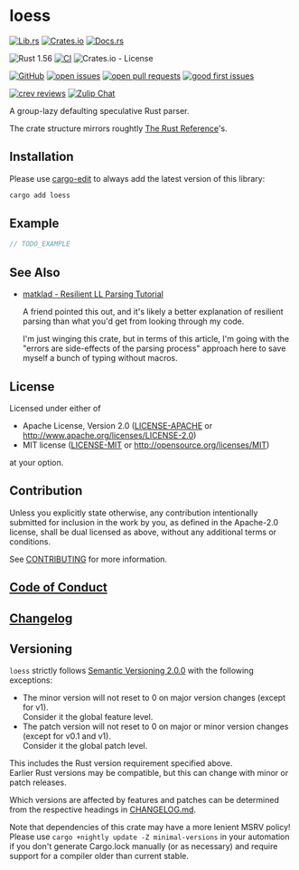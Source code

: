 # loess

[![Lib.rs](https://img.shields.io/badge/Lib.rs-*-84f)](https://lib.rs/crates/loess)
[![Crates.io](https://img.shields.io/crates/v/loess)](https://crates.io/crates/loess)
[![Docs.rs](https://docs.rs/loess/badge.svg)](https://docs.rs/loess)

![Rust 1.56](https://img.shields.io/static/v1?logo=Rust&label=&message=1.56&color=grey)
[![CI](https://github.com/Tamschi/loess/workflows/CI/badge.svg?branch=develop)](https://github.com/Tamschi/loess/actions?query=workflow%3ACI+branch%3Adevelop)
![Crates.io - License](https://img.shields.io/crates/l/loess/0.0.1)

[![GitHub](https://img.shields.io/static/v1?logo=GitHub&label=&message=%20&color=grey)](https://github.com/Tamschi/loess)
[![open issues](https://img.shields.io/github/issues-raw/Tamschi/loess)](https://github.com/Tamschi/loess/issues)
[![open pull requests](https://img.shields.io/github/issues-pr-raw/Tamschi/loess)](https://github.com/Tamschi/loess/pulls)
[![good first issues](https://img.shields.io/github/issues-raw/Tamschi/loess/good%20first%20issue?label=good+first+issues)](https://github.com/Tamschi/loess/contribute)

[![crev reviews](https://web.crev.dev/rust-reviews/badge/crev_count/loess.svg)](https://web.crev.dev/rust-reviews/crate/loess/)
[![Zulip Chat](https://img.shields.io/endpoint?label=chat&url=https%3A%2F%2Fiteration-square-automation.schichler.dev%2F.netlify%2Ffunctions%2Fstream_subscribers_shield%3Fstream%3Dproject%252Floess)](https://iteration-square.schichler.dev/#narrow/stream/project.2Floess)

A group-lazy defaulting speculative Rust parser.

The crate structure mirrors roughtly [The Rust Reference](https://doc.rust-lang.org/stable/reference/)'s.

## Installation

Please use [cargo-edit](https://crates.io/crates/cargo-edit) to always add the latest version of this library:

```cmd
cargo add loess
```

## Example

```rust
// TODO_EXAMPLE
```

## See Also

- [matklad - Resilient LL Parsing Tutorial](https://matklad.github.io/2023/05/21/resilient-ll-parsing-tutorial.html)

  A friend pointed this out, and it's likely a better explanation of resilient parsing than what you'd get from looking through my code.

  I'm just winging this crate, but in terms of this article, I'm going with the "errors are side-effects of the parsing process" approach here to save myself a bunch of typing without macros.

## License

Licensed under either of

- Apache License, Version 2.0
   ([LICENSE-APACHE](LICENSE-APACHE) or <http://www.apache.org/licenses/LICENSE-2.0>)
- MIT license
   ([LICENSE-MIT](LICENSE-MIT) or <http://opensource.org/licenses/MIT>)

at your option.

## Contribution

Unless you explicitly state otherwise, any contribution intentionally submitted
for inclusion in the work by you, as defined in the Apache-2.0 license, shall be
dual licensed as above, without any additional terms or conditions.

See [CONTRIBUTING](CONTRIBUTING.md) for more information.

## [Code of Conduct](CODE_OF_CONDUCT.md)

## [Changelog](CHANGELOG.md)

## Versioning

`loess` strictly follows [Semantic Versioning 2.0.0](https://semver.org/spec/v2.0.0.html) with the following exceptions:

- The minor version will not reset to 0 on major version changes (except for v1).  
Consider it the global feature level.
- The patch version will not reset to 0 on major or minor version changes (except for v0.1 and v1).  
Consider it the global patch level.

This includes the Rust version requirement specified above.  
Earlier Rust versions may be compatible, but this can change with minor or patch releases.

Which versions are affected by features and patches can be determined from the respective headings in [CHANGELOG.md](CHANGELOG.md).

Note that dependencies of this crate may have a more lenient MSRV policy!
Please use `cargo +nightly update -Z minimal-versions` in your automation if you don't generate Cargo.lock manually (or as necessary) and require support for a compiler older than current stable.
